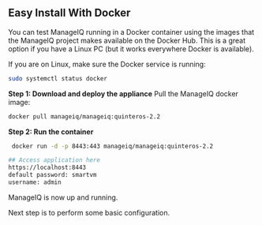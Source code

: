 ## Easy Install With Docker
You can test ManageIQ running in a Docker container using the images that the ManageIQ project makes available on the Docker Hub. This is a great option if you have a Linux PC (but it works everywhere Docker is available).

If you are on Linux, make sure the Docker service is running:
```bash
sudo systemctl status docker
```
**Step 1: Download and deploy the appliance**
Pull the ManageIQ docker image:
```bash
docker pull manageiq/manageiq:quinteros-2.2
```
**Step 2: Run the container**
```bash
 docker run -d -p 8443:443 manageiq/manageiq:quinteros-2.2

## Access application here 
https://localhost:8443
default password: smartvm
username: admin
```
ManageIQ is now up and running.

Next step is to perform some basic configuration.